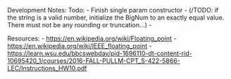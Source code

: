﻿Development Notes:
	Todo:
		- Finish single param constructor
			- (/TODO: if the string is a valid number,
			  initialize the BigNum to an exactly equal value. 
			  There must not be any rounding or truncation...)
		- 

Resources:
	- https://en.wikipedia.org/wiki/Floating_point
	- https://en.wikipedia.org/wiki/IEEE_floating_point
	- https://learn.wsu.edu/bbcswebdav/pid-1696110-dt-content-rid-10695420_1/courses/2016-FALL-PULLM-CPT_S-422-5866-LEC/Instructions_HW10.pdf
